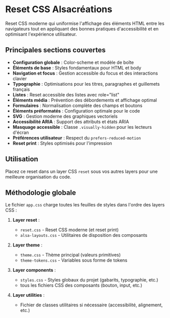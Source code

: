 # Reset CSS Alsacréations

Reset CSS moderne qui uniformise l'affichage des éléments HTML entre les navigateurs tout en appliquant des bonnes pratiques d'accessibilité et en optimisant l'expérience utilisateur.

## Principales sections couvertes

- **Configuration globale** : Color-scheme et modèle de boîte
- **Éléments de base** : Styles fondamentaux pour HTML et body
- **Navigation et focus** : Gestion accessible du focus et des interactions clavier
- **Typographie** : Optimisations pour les titres, paragraphes et guillemets français
- **Listes** : Reset accessible des listes avec role="list"
- **Éléments média** : Prévention des débordements et affichage optimal
- **Formulaires** : Normalisation complète des champs et boutons
- **Éléments préformatés** : Configuration optimale pour le code
- **SVG** : Gestion moderne des graphiques vectoriels
- **Accessibilité ARIA** : Support des attributs et états ARIA
- **Masquage accessible** : Classe `.visually-hidden` pour les lecteurs d'écran
- **Préférences utilisateur** : Respect du `prefers-reduced-motion`
- **Reset print** : Styles optimisés pour l'impression

## Utilisation

Placez ce reset dans un layer CSS `reset` sous vos autres layers pour une meilleure organisation du code.

## Méthodologie globale

Le fichier `app.css` charge toutes les feuilles de styles dans l'ordre des layers CSS :

1. **Layer reset** :

   - `reset.css` - Reset CSS moderne (et reset print)
   - `alsa-layouts.css` - Utilitaires de disposition des composants

2. **Layer theme** :

   - `theme.css` - Thème principal (valeurs primitives)
   - `theme-tokens.css` - Variables sous forme de tokens

3. **Layer components** :

   - `styles.css` - Styles globaux du projet (gabarits, typographie, etc.)
   - tous les fichiers CSS des composants (bouton, input, etc.)

4. **Layer utilities** :
   - Fichier de classes utilitaires si nécessaire (accessibilité, alignement, etc.)
